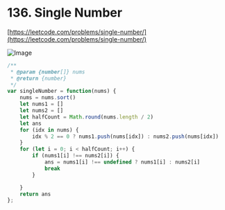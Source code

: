 # 136. Single Number

[https://leetcode.com/problems/single-number/](https://leetcode.com/problems/single-number/)

![Image](https://i.imgur.com/4XugBXl.png)

```javascript
/**
 * @param {number[]} nums
 * @return {number}
 */
var singleNumber = function(nums) {
    nums = nums.sort()
    let nums1 = []
    let nums2 = []
    let halfCount = Math.round(nums.length / 2)
    let ans
    for (idx in nums) {
        idx % 2 == 0 ? nums1.push(nums[idx]) : nums2.push(nums[idx])
    }
    for (let i = 0; i < halfCount; i++) {
        if (nums1[i] !== nums2[i]) {
            ans = nums1[i] !== undefined ? nums1[i] : nums2[i]
            break
        }

    }
    return ans
};
```
